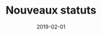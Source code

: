 ---
layout: default
date: 2019-02-01
img: 
category: statuts
title: "Nouveaux statuts"
description: "Les statuts de l'association viennent d'être rédigés pour validation. Consultez les statuts ci-dessous."
tags: association
tag_url: /association/
doclink: "/doc/statuts/2019-01-19_statuts.pdf"

---